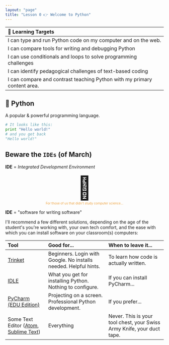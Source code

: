 ```yaml
---
layout: "page"
title: "Lesson 0 👉 Welcome to Python"
---
```


| 🎯  Learning Targets                                          |
|:--------------------------------------------------------------|
| I can type and run Python code on my computer and on the web. |
| I can compare tools for writing and debugging Python  |
| I can use conditionals and loops to solve programming challenges |
| I can identify pedagogical challenges of text-based coding |
| I can compare and contrast teaching Python with my primary content area.|

## 🐍 Python
A popular & powerful programming language.

```python
# It looks like this:   
print "Hello world!"    
# and you get back    
"Hello world!"    
```

## Beware the `IDEs` (of March)
**IDE** = _Integrated Development Environment_

<div style = "font-size: 72px; text-align: center">🤔</div>

<div style = "font-size: 10px; text-align: center; color: #ECA241">For those of us that didn't study computer science...</div>

**IDE** = "software for writing software"

I'll recommend a few different solutions, depending on the age of the student's you're working with, your own tech comfort, and the ease with which you can install software on your classroom(s) computers:

| Tool                                                                                      | Good for...                                                      | When to leave it...                    |
|:------------------------------------------------------------------------------------------|:-----------------------------------------------------------------|:---------------------------------------|
| [Trinket](https://trinket.io/)                                                            | Beginners. Login with Google. No installs needed. Helpful hints. | To learn how code is actually written. |
| [IDLE](https://www.python.org/downloads/)                                                 | What you get for installing Python. Nothing to configure.        | If you can install PyCharm...          |
| [PyCharm (EDU Edition)](https://www.jetbrains.com/pycharm-edu/)                  | Projecting on a screen. Professional Python development.         | If you prefer...                       |
| Some Text Editor ([Atom](https://atom.io/), [Sublime Text](https://www.sublimetext.com/)) | Everything                                                       | Never. This is your tool chest, your Swiss Army Knife, your duct tape.         |
